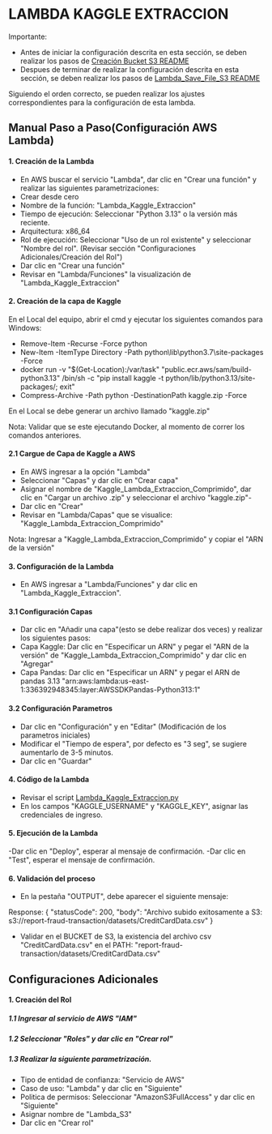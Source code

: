 
# LAMBDA KAGGLE EXTRACCION

Importante: 
- Antes de iniciar la configuración descrita en esta sección, se deben realizar los pasos de [Creación Bucket S3 README](./docs/Bucket_S3.md)
- Despues de terminar de realizar la configuración descrita en esta sección, se deben realizar los pasos de [Lambda_Save_File_S3 README](./docs/Lambda_Save_File_S3.md)

Siguiendo el orden correcto, se pueden realizar los ajustes correspondientes para la configuración de esta lambda.

## Manual Paso a Paso(Configuración AWS Lambda)

#### 1. Creación de la Lambda

- En AWS buscar el servicio "Lambda", dar clic en "Crear una función" y realizar las siguientes parametrizaciones:
- Crear desde cero
- Nombre de la función: "Lambda_Kaggle_Extraccion"
- Tiempo de ejecución: Seleccionar "Python 3.13" o la versión más reciente.
- Arquitectura: x86_64
- Rol de ejecución: Seleccionar "Uso de un rol existente" y seleccionar "Nombre del rol". (Revisar sección "Configuraciones Adicionales/Creación del Rol")
- Dar clic en "Crear una función"
- Revisar en "Lambda/Funciones" la visualización de "Lambda_Kaggle_Extraccion"


#### 2. Creación de la capa de Kaggle

En el Local del equipo, abrir el cmd y ejecutar los siguientes comandos para Windows:

- Remove-Item -Recurse -Force python
- New-Item -ItemType Directory -Path python\lib\python3.7\site-packages -Force
- docker run -v "$(Get-Location):/var/task" "public.ecr.aws/sam/build-python3.13" /bin/sh -c "pip install kaggle -t python/lib/python3.13/site-packages/; exit"
- Compress-Archive -Path python -DestinationPath kaggle.zip -Force

En el Local se debe generar un archivo llamado "kaggle.zip"

Nota: Validar que se este ejecutando Docker, al momento de correr los comandos anteriores.

#### 2.1 Cargue de Capa de Kaggle a AWS

- En AWS ingresar a la opción "Lambda"
- Seleccionar "Capas" y dar clic en "Crear capa"
- Asignar el nombre de "Kaggle_Lambda_Extraccion_Comprimido", dar clic en "Cargar un archivo .zip" y seleccionar el archivo "kaggle.zip"-
- Dar clic en "Crear"
- Revisar en "Lambda/Capas" que se visualice: "Kaggle_Lambda_Extraccion_Comprimido"

Nota: Ingresar a "Kaggle_Lambda_Extraccion_Comprimido" y copiar el "ARN de la versión"

#### 3. Configuración de la Lambda

- En AWS ingresar a "Lambda/Funciones" y dar clic en "Lambda_Kaggle_Extraccion".

#### 3.1 Configuración Capas

- Dar clic en "Añadir una capa"(esto se debe realizar dos veces) y realizar los siguientes pasos: 
- Capa Kaggle: Dar clic en "Especificar un ARN" y pegar el "ARN de la versión" de "Kaggle_Lambda_Extraccion_Comprimido" y dar clic en "Agregar"
- Capa Pandas: Dar clic en "Especificar un ARN" y pegar el ARN de pandas 3.13 "arn:aws:lambda:us-east-1:336392948345:layer:AWSSDKPandas-Python313:1"


#### 3.2 Configuración Parametros

- Dar clic en "Configuración" y en "Editar" (Modificación de los parametros iniciales)
- Modificar el "Tiempo de espera", por defecto es "3 seg", se sugiere aumentarlo de 3-5 minutos.
- Dar clic en "Guardar"

#### 4. Código de la Lambda

- Revisar el script [Lambda_Kaggle_Extraccion.py](./scripts/Lambda_Kaggle_Extraccion.py)
- En los campos "KAGGLE_USERNAME" y "KAGGLE_KEY", asignar las credenciales de ingreso.

#### 5. Ejecución de la Lambda

-Dar clic en "Deploy", esperar al mensaje de confirmación.
-Dar clic en "Test", esperar el mensaje de confirmación.

#### 6. Validación del proceso

- En la pestaña "OUTPUT", debe aparecer el siguiente mensaje:

Response:
{
  "statusCode": 200,
  "body": "Archivo subido exitosamente a S3: s3://report-fraud-transaction/datasets/CreditCardData.csv"
}

- Validar en el BUCKET de S3, la existencia del archivo csv "CreditCardData.csv" en el PATH: "report-fraud-transaction/datasets/CreditCardData.csv"




## Configuraciones Adicionales

#### 1. Creación del Rol

##### 1.1 Ingresar al servicio de AWS "IAM"
##### 1.2 Seleccionar "Roles" y dar clic en "Crear rol"
##### 1.3 Realizar la siguiente parametrización.

- Tipo de entidad de confianza: "Servicio de AWS"
- Caso de uso: "Lambda" y dar clic en "Siguiente"
- Politica de permisos: Seleccionar "AmazonS3FullAccess" y dar clic en "Siguiente"
- Asignar nombre de "Lambda_S3"
- Dar clic en "Crear rol"



